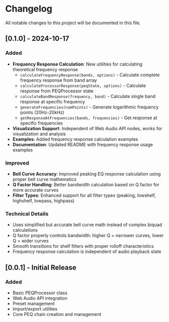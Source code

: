 # Changelog

All notable changes to this project will be documented in this file.

## [0.1.0] - 2024-10-17

### Added
- **Frequency Response Calculation**: New utilities for calculating theoretical frequency response
  - `calculateFrequencyResponse(bands, options)` - Calculate complete frequency response from band array
  - `calculateProcessorResponse(peqState, options)` - Calculate response from PEQProcessor state
  - `calculateBandResponse(frequency, band)` - Calculate single band response at specific frequency
  - `generateFrequencies(numPoints)` - Generate logarithmic frequency points (20Hz-20kHz)
  - `getResponseAtFrequencies(bands, frequencies)` - Get response at specific frequencies
- **Visualization Support**: Independent of Web Audio API nodes, works for visualization and analysis
- **Examples**: Added frequency response calculation examples
- **Documentation**: Updated README with frequency response usage examples

### Improved
- **Bell Curve Accuracy**: Improved peaking EQ response calculation using proper bell curve mathematics
- **Q Factor Handling**: Better bandwidth calculation based on Q factor for more accurate curves
- **Filter Types**: Enhanced support for all filter types (peaking, lowshelf, highshelf, lowpass, highpass)

### Technical Details
- Uses simplified but accurate bell curve math instead of complex biquad calculations
- Q factor properly controls bandwidth: higher Q = narrower curves, lower Q = wider curves
- Smooth transitions for shelf filters with proper rolloff characteristics
- Frequency response calculation is independent of audio playback state

## [0.0.1] - Initial Release

### Added
- Basic PEQProcessor class
- Web Audio API integration
- Preset management
- Import/export utilities
- Core PEQ chain creation and management